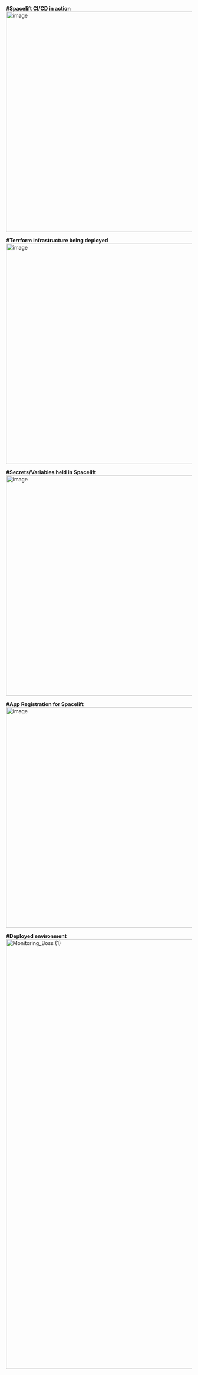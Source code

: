 
**#Spacelift CI/CD in action**
<img width="1310" height="598" alt="image" src="https://github.com/user-attachments/assets/2c5e6968-4379-4096-a92a-ffbca8bf0f48" />

**#Terrform infrastructure being deployed**
<img width="1310" height="598" alt="image" src="https://github.com/user-attachments/assets/6f83f99b-8824-496e-b6c9-f88fc5c41d10" />

**#Secrets/Variables held in Spacelift**
<img width="1310" height="598" alt="image" src="https://github.com/user-attachments/assets/77bd072c-5cd9-4c85-b8e7-664a0d70ae85" />

**#App Registration for Spacelift**
<img width="1310" height="598" alt="image" src="https://github.com/user-attachments/assets/62c68897-1f86-458c-ac5e-912d23ae7a83" />

**#Deployed environment**
<img width="875" height="1165" alt="Monitoring_Boss (1)" src="https://github.com/user-attachments/assets/56b89c31-3597-4d51-9fba-3d6423f6865d" />


